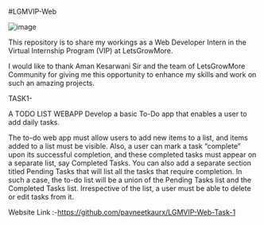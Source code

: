 #LGMVIP-Web

![image](https://github.com/pavneetkaurx/LGMVIP-Web/assets/97126263/b6240061-ec6e-4015-86ff-8acbe09c9304)



This repository is to share my workings as a Web Developer Intern in the Virtual Internship Program (VIP) at LetsGrowMore.

I would like to thank Aman Kesarwani Sir and the team of LetsGrowMore Community for giving me this opportunity to enhance my skills and work on such an amazing projects.

TASK1-

A TODO LIST WEBAPP
Develop a basic To-Do app that enables a user to add daily tasks.

The to-do web app must allow users to add new items to a list, and items added to a list must be visible.
Also, a user can mark a task “complete” upon its successful completion, and these completed tasks must appear on a separate list, say Completed Tasks.
You can also add a separate section titled Pending Tasks that will list all the tasks that require completion.
In such a case, the to-do list will be a union of the Pending Tasks list and the Completed Tasks list.
Irrespective of the list, a user must be able to delete or edit tasks from it.

Website Link :-https://github.com/pavneetkaurx/LGMVIP-Web-Task-1

